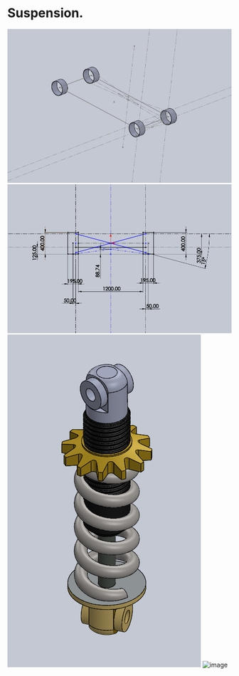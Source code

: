 # Suspension.
![alt text](https://github.com/kunalm010/Suspension./blob/master/rc%20and%20pc.png)
![alt text](https://github.com/kunalm010/Suspension./blob/master/Roll%20point%20And%20Pitch%20Point.png)
![alt text](https://github.com/kunalm010/Suspension./blob/master/Suspension%20Damper%20assembly.png)
![image](https://user-images.githubusercontent.com/71082266/132817728-25c8655c-f29d-4adc-b270-f1b03b430b9d.png)
